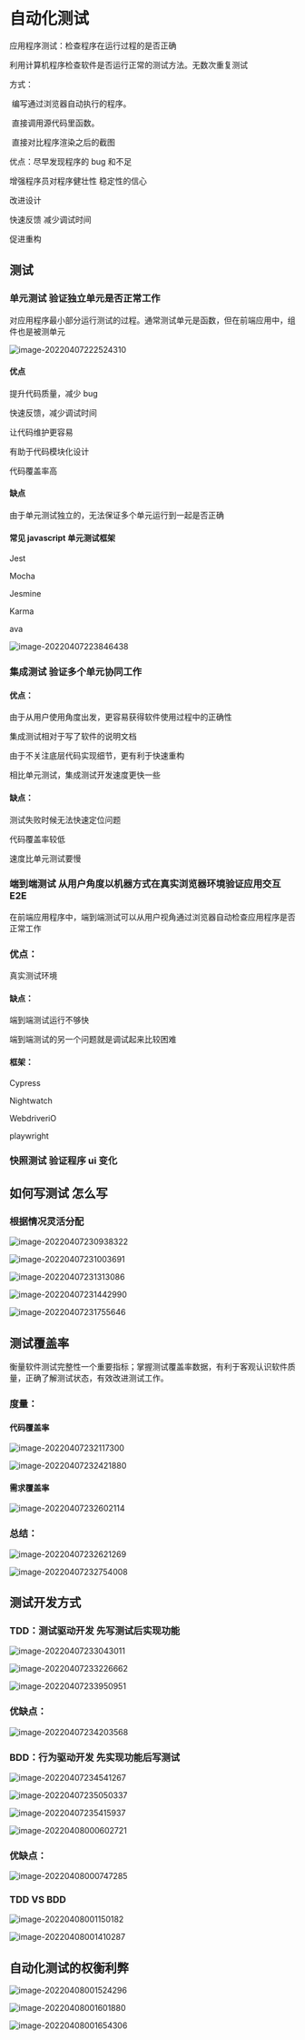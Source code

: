 # 自动化测试

应用程序测试：检查程序在运行过程的是否正确

利用计算机程序检查软件是否运行正常的测试方法。无数次重复测试

方式：

​ 编写通过浏览器自动执行的程序。

​ 直接调用源代码里函数。

​ 直接对比程序渲染之后的截图

优点：尽早发现程序的 bug 和不足

增强程序员对程序健壮性 稳定性的信心

改进设计

快速反馈 减少调试时间

促进重构

## 测试

### 单元测试 验证独立单元是否正常工作

对应用程序最小部分运行测试的过程。通常测试单元是函数，但在前端应用中，组件也是被测单元

![image-20220407222524310](自动化测试.assets/image-20220407222524310.png)

#### 优点

提升代码质量，减少 bug

快速反馈，减少调试时间

让代码维护更容易

有助于代码模块化设计

代码覆盖率高

#### 缺点

由于单元测试独立的，无法保证多个单元运行到一起是否正确

#### 常见 javascript 单元测试框架

Jest

Mocha

Jesmine

Karma

ava

![image-20220407223846438](自动化测试.assets/image-20220407223846438.png)

### 集成测试 验证多个单元协同工作

#### 优点：

由于从用户使用角度出发，更容易获得软件使用过程中的正确性

集成测试相对于写了软件的说明文档

由于不关注底层代码实现细节，更有利于快速重构

相比单元测试，集成测试开发速度更快一些

#### 缺点：

测试失败时候无法快速定位问题

代码覆盖率较低

速度比单元测试要慢

### 端到端测试 从用户角度以机器方式在真实浏览器环境验证应用交互 E2E

在前端应用程序中，端到端测试可以从用户视角通过浏览器自动检查应用程序是否正常工作

### 优点：

真实测试环境

#### 缺点：

端到端测试运行不够快

端到端测试的另一个问题就是调试起来比较困难

#### 框架：

Cypress

Nightwatch

WebdriveriO

playwright

### 快照测试 验证程序 ui 变化

## 如何写测试 怎么写

### 根据情况灵活分配

![image-20220407230938322](自动化测试.assets/image-20220407230938322.png)

![image-20220407231003691](自动化测试.assets/image-20220407231003691.png)

![image-20220407231313086](自动化测试.assets/image-20220407231313086.png)

![image-20220407231442990](自动化测试.assets/image-20220407231442990.png)

![image-20220407231755646](自动化测试.assets/image-20220407231755646.png)

## 测试覆盖率

衡量软件测试完整性一个重要指标；掌握测试覆盖率数据，有利于客观认识软件质量，正确了解测试状态，有效改进测试工作。

### 度量：

#### 代码覆盖率

![image-20220407232117300](自动化测试.assets/image-20220407232117300.png)

![image-20220407232421880](自动化测试.assets/image-20220407232421880.png)

#### 需求覆盖率

![image-20220407232602114](自动化测试.assets/image-20220407232602114.png)

### 总结：

![image-20220407232621269](自动化测试.assets/image-20220407232621269.png)

![image-20220407232754008](自动化测试.assets/image-20220407232754008.png)

## 测试开发方式

### TDD：测试驱动开发 先写测试后实现功能

![image-20220407233043011](自动化测试.assets/image-20220407233043011.png)

![image-20220407233226662](自动化测试.assets/image-20220407233226662.png)

![image-20220407233950951](自动化测试.assets/image-20220407233950951.png)

### 优缺点：

![image-20220407234203568](自动化测试.assets/image-20220407234203568.png)

### BDD：行为驱动开发 先实现功能后写测试

![image-20220407234541267](自动化测试.assets/image-20220407234541267.png)

![image-20220407235050337](自动化测试.assets/image-20220407235050337.png)

![image-20220407235415937](自动化测试.assets/image-20220407235415937.png)

![image-20220408000602721](自动化测试.assets/image-20220408000602721.png)

### 优缺点：

![image-20220408000747285](自动化测试.assets/image-20220408000747285.png)

### TDD VS BDD

![image-20220408001150182](自动化测试.assets/image-20220408001150182.png)

![image-20220408001410287](自动化测试.assets/image-20220408001410287.png)

## 自动化测试的权衡利弊

![image-20220408001524296](自动化测试.assets/image-20220408001524296.png)

![image-20220408001601880](自动化测试.assets/image-20220408001601880.png)

![image-20220408001654306](自动化测试.assets/image-20220408001654306.png)
